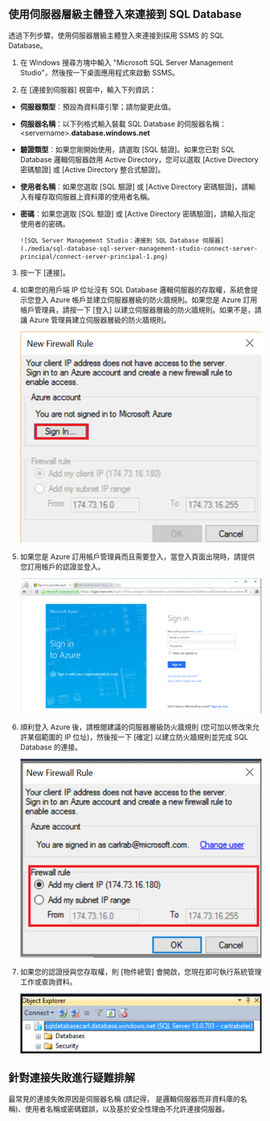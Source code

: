

## 使用伺服器層級主體登入來連接到 SQL Database

透過下列步驟，使用伺服器層級主體登入來連接到採用 SSMS 的 SQL Database。

1. 在 Windows 搜尋方塊中輸入 "Microsoft SQL Server Management Studio"，然後按一下桌面應用程式來啟動 SSMS。

2. 在 [連接到伺服器] 視窗中，輸入下列資訊：

 - **伺服器類型**︰預設為資料庫引擎；請勿變更此值。
 - **伺服器名稱**：以下列格式輸入裝載 SQL Database 的伺服器名稱：&lt;servername>.**database.windows.net**
 - **驗證類型**︰如果您剛開始使用，請選取 [SQL 驗證]。如果您已對 SQL Database 邏輯伺服器啟用 Active Directory，您可以選取 [Active Directory 密碼驗證] 或 [Active Directory 整合式驗證]。
 - **使用者名稱**︰如果您選取 [SQL 驗證] 或 [Active Directory 密碼驗證]，請輸入有權存取伺服器上資料庫的使用者名稱。
 - **密碼**︰如果您選取 [SQL 驗證] 或 [Active Directory 密碼驗證]，請輸入指定使用者的密碼。
   
       ![SQL Server Management Studio：連接到 SQL Database 伺服器](./media/sql-database-sql-server-management-studio-connect-server-principal/connect-server-principal-1.png)

3. 按一下 [連接]。
 
4. 如果您的用戶端 IP 位址沒有 SQL Database 邏輯伺服器的存取權，系統會提示您登入 Azure 帳戶並建立伺服器層級的防火牆規則。如果您是 Azure 訂用帳戶管理員，請按一下 [登入] 以建立伺服器層級的防火牆規則。如果不是，請讓 Azure 管理員建立伺服器層級的防火牆規則。
 
      ![SQL Server Management Studio：連接到 SQL Database 伺服器](./media/sql-database-sql-server-management-studio-connect-server-principal/connect-server-principal-2.png)
 
1. 如果您是 Azure 訂用帳戶管理員而且需要登入，當登入頁面出現時，請提供您訂用帳戶的認證並登入。

      ![登入](./media/sql-database-sql-server-management-studio-connect-server-principal/connect-server-principal-3.png)
 
1. 順利登入 Azure 後，請檢閱建議的伺服器層級防火牆規則 (您可加以修改來允許某個範圍的 IP 位址)，然後按一下 [確定] 以建立防火牆規則並完成 SQL Database 的連接。
 
      ![新增伺服器層級防火牆](./media/sql-database-sql-server-management-studio-connect-server-principal/connect-server-principal-4.png)
 
5. 如果您的認證授與您存取權，則 [物件總管] 會開啟，您現在即可執行系統管理工作或查詢資料。
 
     ![新增伺服器層級防火牆](./media/sql-database-sql-server-management-studio-connect-server-principal/connect-server-principal-5.png)
 
     
## 針對連接失敗進行疑難排解

最常見的連接失敗原因是伺服器名稱 (請記得，<servername> 是邏輯伺服器而非資料庫的名稱)、使用者名稱或密碼錯誤，以及基於安全性理由不允許連接伺服器。

<!---HONumber=AcomDC_0803_2016-->